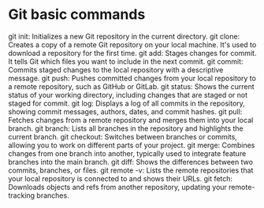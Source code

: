 # Git basic commands

git init: Initializes a new Git repository in the current directory.
git clone: Creates a copy of a remote Git repository on your local machine. It's used to download a repository for the first time.
git add: Stages changes for commit. It tells Git which files you want to include in the next commit.
git commit: Commits staged changes to the local repository with a descriptive message.
git push: Pushes committed changes from your local repository to a remote repository, such as GitHub or GitLab.
git status: Shows the current status of your working directory, including changes that are staged or not staged for commit.
git log: Displays a log of all commits in the repository, showing commit messages, authors, dates, and commit hashes.
git pull: Fetches changes from a remote repository and merges them into your local branch.
git branch: Lists all branches in the repository and highlights the current branch.
git checkout: Switches between branches or commits, allowing you to work on different parts of your project.
git merge: Combines changes from one branch into another, typically used to integrate feature branches into the main branch.
git diff: Shows the differences between two commits, branches, or files.
git remote -v: Lists the remote repositories that your local repository is connected to and shows their URLs.
git fetch: Downloads objects and refs from another repository, updating your remote-tracking branches.